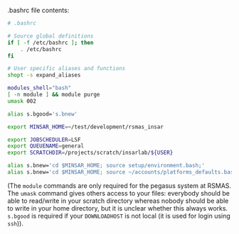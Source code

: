 .bashrc file contents:

```bash
# .bashrc

# Source global definitions
if [ -f /etc/bashrc ]; then
    . /etc/bashrc
fi

# User specific aliases and functions
shopt -s expand_aliases

modules_shell="bash"
[ -n module ] && module purge
umask 002

alias s.bgood='s.bnew'

export MINSAR_HOME=~/test/development/rsmas_insar

export JOBSCHEDULER=LSF
export QUEUENAME=general
export SCRATCHDIR=/projects/scratch/insarlab/${USER}

alias s.bnew='cd $MINSAR_HOME; source setup/environment.bash;'  
alias s.bnew='cd $MINSAR_HOME; source ~/accounts/platforms_defaults.bash; source setup/environment.bash; source ~/accounts/alias.bash; source ~/accounts/login_alias.bash; cd -;'

```

(The `module` commands are only required for the pegasus system at RSMAS. The `umask` command gives others access to your files: everybody should be able to read/write in your scratch directory whereas nobody should be able to write in your home directory, but it is unclear whether this always works. `s.bgood` is required if your `DOWNLOADHOST` is not local (it is used for login using `ssh`)). 
